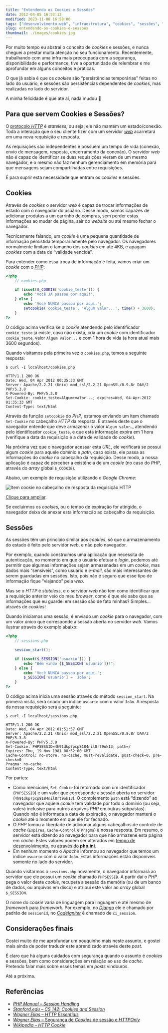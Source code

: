 ```yaml
---
title: "Entendendo os Cookies e Sessões"
date: 2012-04-05 16:53:12
modified: 2023-11-08 16:58:00
tags: ["desenvolvimento-web", "infraestrutura", "cookies", "sessões", "php"]
slug: entendendo-os-cookies-e-sessoes
thumbnail: ./images/cookies.jpg
---
```


Por muito tempo eu abstrai o conceito de
_cookies_ e sessões, e nunca cheguei a prestar muita atenção no seu
funcionamento. Recentemente, trabalhando com uma infra mais preocupada
com a segurança, disponibilidade e performance, tive a oportunidade de
relembrar e me aprofundar em alguns conceitos e práticas.

O que já sabia é que os _cookies_ são “persistências temporárias” feitas
no lado do usuário, e sessões são persistências dependentes de
_cookies_, mas realizadas no lado do servidor.

A minha felicidade é que até aí, nada mudou 🙂

## Para que servem Cookies e Sessões?

O [protocolo *HTTP*][] é _stateless_, ou seja, ele não mantém um
estado/conexão. Toda a interação que o seu cliente fizer com um servidor
[*web*][] acarretará em uma nova requisição e resposta.

As requisições são independentes e possuem um tempo de vida (conexão,
envio de mensagem, resposta, encerramento da conexão). O servidor _web_
não é capaz de identificar se duas requisições vieram de um mesmo
navegador, e o mesmo não faz nenhum gerenciamento em memória para que
mensagens sejam compartilhadas entre requisições.

É para suprir esta necessidade que entram os _cookies_ e sessões.

## Cookies

Através de _cookies_ o servidor _web_ é capaz de trocar informações de
estado com o navegador do usuário. Desse modo, somos capazes de
adicionar produtos a um carrinho de compras, sem perder estas
informações ao mudar de página, sair do _website_ ou até mesmo fechar o
navegador.

Tecnicamente falando, um _cookie_ é uma pequena quantidade de informação
persistida temporariamente pelo navegador. Os navegadores normalmente
limitam o tamanho dos _cookies_ em até 4KB, e apagam _cookies_ com a
data de “validade vencida”.

Para entender como essa troca de informação é feita, vamos criar um
_cookie_ com o [*PHP*][]:

```php
<?php
    // cookies.php

    if (isset($_COOKIE['cookie_teste'])) {
        echo 'Você JÁ passou por aqui!';
    } else {
        echo 'Você NUNCA passou por aqui.';
        setcookie('cookie_teste', 'Algum valor...', time() + 3600);
    }
?>
```

O código acima verifica se o _cookie_ atendendo pelo identificador
`cookie_teste` já existe, caso não exista, cria um _cookie_ com
identificador `cookie_teste`, valor `Algum valor...` e com 1
hora de vida (a hora atual mais 3600 segundos).

Quando visitamos pela primeira vez o `cookies.php`, temos a seguinte
resposta:

```text
$ curl -I localhost/cookies.php

HTTP/1.1 200 OK
Date: Wed, 04 Apr 2012 00:35:33 GMT
Server: Apache/2.2.21 (Unix) mod_ssl/2.2.21 OpenSSL/0.9.8r DAV/2 PHP/5.3.8
X-Powered-By: PHP/5.3.8
Set-Cookie: cookie_teste=Algum+valor...; expires=Wed, 04-Apr-2012 01:35:33 GMT
Content-Type: text/html
```

Através da função `setcookie` do _PHP_, estamos enviando um item
chamado `Set-Cookie` no cabeçalho _HTTP_ da resposta. É através deste
que o navegador entende que deve armazenar o valor `Algum valor…`,
atendendo pelo identificador `cookie_teste`, e que esta informação
expira em 1 hora (verifique a data da requisição e a data de validade do
_cookie_).

Na próxima vez que o navegador acessar esta _URL_, ele verificará se
possui algum _cookie_ para aquele domínio e _path_, caso exista, ele
passa as informações do _cookie_ no cabeçalho da requisição. Desse modo,
a nossa aplicação é capaz de perceber a existência de um _cookie_ (no
caso do _PHP_, através do _array_ global `$_COOKIE`).

Abaixo, um exemplo de requisição utilizando o _Google Chrome_:

![Item cookie no cabeçalho de resposta da requisição HTTP](/media/exemplo-php-cookies.png "Item cookie no cabeçalho de resposta da requisição HTTP")

[Clique para ampliar](/media/exemplo-php-cookies.png).

Se excluirmos os _cookies_, ou o tempo de expiração for atingido, o
navegador deixa de anexar esta informação ao cabeçalho da requisição.

## Sessões

As sessões têm um princípio similar aos _cookies_, só que o
armazenamento do estado é feito pelo servidor _web_, e não pelo
navegador.

Por exemplo, quando construímos uma aplicação que necessita de
autenticação, no momento em que o usuário efetuar o _login_, podemos até
permitir que algumas informações sejam armazenadas em um _cookie_, mas
dados mais “sensíveis”, como usuário e _e-mail_, são mais interessantes
de serem guardadas em sessões. Isto, pois não é seguro que esse tipo
de informação fique “viajando” pela _web_.

Mas se o _HTTP_ é _stateless_, e o servidor _web_ não tem como
identificar que a requisição anterior veio do meu _browser_, como é que
ele sabe que as informações que eu guardei em sessão são de fato minhas?
Simples… através de _cookies_!

Quando iniciamos uma sessão, é enviado um _cookie_ para o navegador, com
um valor único que corresponde a sessão aberta no servidor _web_. Vamos
ilustrar através do exemplo abaixo:

```php
<?php
    // sessions.php

    session_start();

    if (isset($_SESSION['usuario'])) {
        echo "Bem vindo {$_SESSION['usuario']}!";
    } else {
        echo 'Você NUNCA passou por aqui.';
        $_SESSION['usuario'] = 'João';
    }
?>
```

O código acima inicia uma sessão através do método `session_start`.
Na primeira visita, será criado um índice `usuario` com o valor
`João`. A resposta da nossa requisição será a seguinte:

```text
$ curl -I localhost/sessions.php

HTTP/1.1 200 OK
Date: Wed, 04 Apr 2012 01:51:57 GMT
Server: Apache/2.2.21 (Unix) mod_ssl/2.2.21 OpenSSL/0.9.8r DAV/2 PHP/5.3.8
X-Powered-By: PHP/5.3.8
Set-Cookie: PHPSESSID=4h91dkp7pcp8184nil8rt9ok13; path=/
Expires: Thu, 19 Nov 1981 08:52:00 GMT
Cache-Control: no-store, no-cache, must-revalidate, post-check=0, pre-check=0
Pragma: no-cache
Content-Type: text/html
```

Por partes:

- Como mencionei, `Set-Cookie` foi retornado com um identificador
  (`PHPSESSID`) e um valor que corresponde a sessão aberta no
  servidor (`4h91dkp7pcp8184nil8rt9ok13`). O complemento `path`
  está “dizendo” ao navegador que aquele _cookie_ tem validade por
  todo o domínio (ou seja, valerá inclusive para outros arquivos _PHP_
  em outras subpastas). Quando não é informada a data de expiração, o
  navegador manterá o _cookie_ até o momento em que ele for fechado.
- O _PHP_ tomou a liberdade de adicionar alguns cabeçalhos de controle
  de _cache_ (`Expires`, `Cache-Control` e `Pragma`) à nossa
  resposta. Em resumo, o servidor está dizendo ao navegador para que
  não armazene esta página em _cache_. Estes valores podem ser
  alterados em [tempo de desenvolvimento][], ou [através do **php.ini**][].
- Em nenhum momento o _Apache_ informou ao navegador que temos um
  índice `usuario` com o valor `João`. Estas informações estão
  disponíveis somente no lado do servidor.

Quando visitarmos o `sessions.php` novamente, o navegador informará ao
servidor que ele possui um _cookie_ chamado `PHPSESSID`. A partir daí
o _PHP_ pega o valor deste _cookie_, recupera a sessão da memória (ou de
um banco de dados, ou arquivos em disco) e atribui este valor ao _array_
global `$_SESSION`.

O nome do _cookie_ varia de linguagem para linguagem e até mesmo de
_framework_ para _framework_. Por exemplo, no [*Django*][] ele é chamado
por padrão de `sessionid`, no [*CodeIgniter*][] é chamado de
`ci_session`.

## Considerações finais

Gostei muito de me aprofundar um pouquinho mais neste assunto, e gostei
mais ainda de poder traduzir este aprendizado através deste _post_.

É claro que há alguns cuidados com segurança quando o assunto é
_cookies_ e sessões, bem como considerações em relação ao uso de
_cache_. Pretendo falar mais sobre esses temas em _posts_ vindouros.

Até a próxima.

## Referências

- [*PHP Manual – Session Handling*][]
- [*Stanford.edu – CS 142: Cookies and Session*][]
- [*Wagner Elias* – *HTTP Essentials*][]
- [*Wagner Elias* – Segurança de *Cookies* de sessão e *HTTPOnly*][]
- [*Wikipedia – HTTP Cookie*][]

[protocolo *http*]: http://wagnerelias.com/2009/02/06/http-essentials/ "Conheça mais sobre o protocolo HTTP"
[*web*]: /tag/desenvolvimento-web.html "Leia mais sobre Web"
[*php*]: /tag/php.html "Leia mais sobre PHP"
[tempo de desenvolvimento]: http://www.php.net/manual/en/ref.session.php "PHP: Session functions"
[através do **php.ini**]: http://www.php.net/manual/en/session.configuration.php "PHP: Runtime configuration"
[*django*]: /tag/django.html "Leia mais sobre Django"
[*codeigniter*]: /tag/codeigniter.html "Leia mais sobre CodeIgniter"
[*php manual – session handling*]: http://www.php.net/manual/en/book.session.php "Confira a documentação oficial do PHP que fala sobre Sessões"
[*stanford.edu – cs 142: cookies and session*]: http://www.stanford.edu/~ouster/cgi-bin/cs142-fall10/lecture.php?topic=cookie "Material resumido, mas muito bom, sobre sessões e Cookies"
[*wagner elias* – *http essentials*]: http://wagnerelias.com/2009/02/06/http-essentials/ "Wagner nos apresenta de forma objetiva o funcionamento do protocolo HTTP"
[*wagner elias* – segurança de *cookies* de sessão e *httponly*]: http://wagnerelias.com/2009/04/21/seguranca-de-cookies-de-sessao-e-httponly/ "Entenda as falhas de segurança apresentadas com o uso de sessões e cookies"
[*wikipedia – http cookie*]: http://en.wikipedia.org/wiki/HTTP_cookie "Leia este bom artigo em inglês sobre Cookies"
